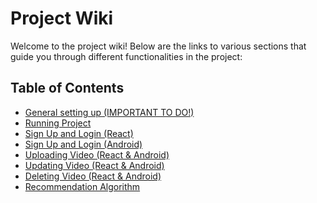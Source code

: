 # Project Wiki

Welcome to the project wiki! Below are the links to various sections that guide you through different functionalities in the project:

## Table of Contents

- [General setting up (IMPORTANT TO DO!)](./general%20setting%20up/)
- [Running Project](./running%20project/)
- [Sign Up and Login (React)](./sign%20up%20and%20login%20react/)
- [Sign Up and Login (Android)](./sign%20up%20and%20login%20android/)
- [Uploading Video (React & Android)](./uploading%20video%20(react%20&%20android)/)
- [Updating Video (React & Android)](./updating%20video%20(react%20&%20android)/)
- [Deleting Video (React & Android)](./deleting%20video%20(react%20&%20android)/)
- [Recommendation Algorithm](./recomendation%20algorithm/)


